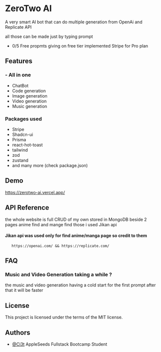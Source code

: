 
# ZeroTwo AI 

A very smart AI bot that can do multiple generation from OpenAi and Replicate API

all those can be made just by typing prompt
- 0/5 Free propmts giving on free tier 
implemented Stripe for Pro plan







## Features 
### - All in one
- ChatBot
- Code generation
- Image generation
- Video generation
- Music generation 

### Packages used

- Stripe
- Shadcn-ui
- Prisma
- react-hot-toast
- tailwind
- zod
- zustand
- and many more (check package.json)





## Demo

https://zerotwo-ai.vercel.app/

## API Reference

the whole website is full CRUD of my own stored in MongoDB beside 2 pages anime find and mange find 
those i used Jikan api 

#### Jikan api was used only for find anime/manga page so credit to them

```http
   https://openai.com/ && https://replicate.com/
```

## FAQ

### Music and Video Generation taking a while ?

the music and video generation having a cold start for the first prompt after that it will be faster
## License
This project is licensed under the terms of the MIT license.


## Authors

- [@Ci3t](https://www.github.com/Ci3t) AppleSeeds Fullstack Bootcamp Student 


